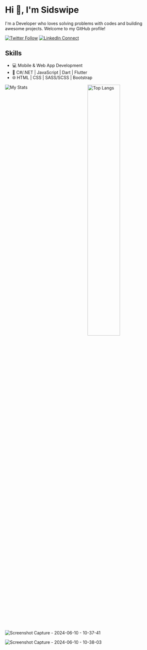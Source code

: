 
# Hi 👋, I'm Sidswipe
I'm a Developer who loves solving problems with codes and building awesome projects. Welcome to my GitHub profile!

[![Twitter Follow](https://img.shields.io/twitter/follow/your_twitter_username?label=Follow&style=social)](https://twitter.com/sidswipe)
[![LinkedIn Connect](https://img.shields.io/badge/LinkedIn-Connect-blue)](https://ng.linkedin.com/in/ceze-nnaemeka)


## Skills
- 💻 Mobile & Web App Development
- 🚀 C#/.NET | JavaScript | Dart | Flutter
- 🌐 HTML | CSS | SASS/SCSS | Bootstrap


<img alt="My Stats" src ="https://github-readme-stats.vercel.app/api?username=SidneyEmeka&show_icons=true&theme=transparent"/>
<img alt="Top Langs" align="right" width="46%" src="https://github-readme-stats.vercel.app/api/top-langs/?username=SidneyEmeka&layout=compact"/>


![Screenshot Capture - 2024-06-10 - 10-37-41](https://github.com/SidneyEmeka/sidswipe/assets/100122510/f91e46ed-1691-45ad-ae3b-10e44162bc78)

![Screenshot Capture - 2024-06-10 - 10-38-03](https://github.com/SidneyEmeka/sidswipe/assets/100122510/82833ceb-c89e-4cdc-a189-5fe396d6f674)




